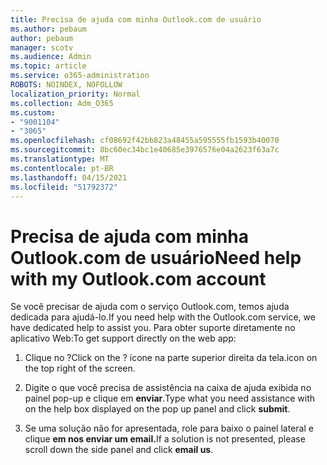 ```yaml
---
title: Precisa de ajuda com minha Outlook.com de usuário
ms.author: pebaum
author: pebaum
manager: scotv
ms.audience: Admin
ms.topic: article
ms.service: o365-administration
ROBOTS: NOINDEX, NOFOLLOW
localization_priority: Normal
ms.collection: Adm_O365
ms.custom:
- "9001104"
- "3065"
ms.openlocfilehash: cf08692f42bb823a48455a595555fb1593b40070
ms.sourcegitcommit: 8bc60ec34bc1e40685e3976576e04a2623f63a7c
ms.translationtype: MT
ms.contentlocale: pt-BR
ms.lasthandoff: 04/15/2021
ms.locfileid: "51792372"
---
```

# <a name="need-help-with-my-outlookcom-account"></a><span data-ttu-id="a4772-102">Precisa de ajuda com minha Outlook.com de usuário</span><span class="sxs-lookup"><span data-stu-id="a4772-102">Need help with my Outlook.com account</span></span>

<span data-ttu-id="a4772-103">Se você precisar de ajuda com o serviço Outlook.com, temos ajuda dedicada para ajudá-lo.</span><span class="sxs-lookup"><span data-stu-id="a4772-103">If you need help with the Outlook.com service, we have dedicated help to assist you.</span></span> <span data-ttu-id="a4772-104">Para obter suporte diretamente no aplicativo Web:</span><span class="sxs-lookup"><span data-stu-id="a4772-104">To get support directly on the web app:</span></span> 

1. <span data-ttu-id="a4772-105">Clique no ?</span><span class="sxs-lookup"><span data-stu-id="a4772-105">Click on the ?</span></span> <span data-ttu-id="a4772-106">ícone na parte superior direita da tela.</span><span class="sxs-lookup"><span data-stu-id="a4772-106">icon on the top right of the screen.</span></span> 

2. <span data-ttu-id="a4772-107">Digite o que você precisa de assistência na caixa de ajuda exibida no painel pop-up e clique em **enviar**.</span><span class="sxs-lookup"><span data-stu-id="a4772-107">Type what you need assistance with on the help box displayed on the pop up panel and click **submit**.</span></span> 

3. <span data-ttu-id="a4772-108">Se uma solução não for apresentada, role para baixo o painel lateral e clique **em nos enviar um email.**</span><span class="sxs-lookup"><span data-stu-id="a4772-108">If a solution is not presented, please scroll down the side panel and click **email us**.</span></span>
